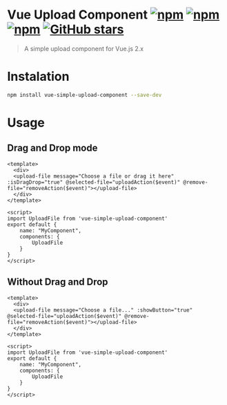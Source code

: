 # Vue Upload Component [![npm](https://img.shields.io/npm/dt/vue-simple-upload-component.svg)]() [![npm](https://img.shields.io/npm/v/vue-simple-upload-component.svg)]() [![npm](https://img.shields.io/npm/l/vue-simple-upload-component.svg)]() [![GitHub stars](https://img.shields.io/github/stars/cezardasilva/vue-simple-upload-component.svg?style=social&label=Star)]()


> A simple upload component for Vue.js 2.x

# Instalation
```bash
npm install vue-simple-upload-component --save-dev
```

# Usage

## Drag and Drop mode

```Vue
<template>
  <div>
  <upload-file message="Choose a file or drag it here" :isDragDrop="true" @selected-file="uploadAction($event)" @remove-file="removeAction($event)"></upload-file>
  </div>
</template>

<script>
import UploadFile from 'vue-simple-upload-component'
export default {
	name: "MyComponent",
	components: {
		UploadFile
	}
}
</script>
```

## Without Drag and Drop

```Vue
<template>
  <div>
  <upload-file message="Choose a file..." :showButton="true" @selected-file="uploadAction($event)" @remove-file="removeAction($event)"></upload-file>
  </div>
</template>

<script>
import UploadFile from 'vue-simple-upload-component'
export default {
	name: "MyComponent",
	components: {
		UploadFile
	}
}
</script>
```
